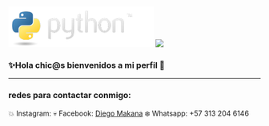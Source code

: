 ![](https://github.com/DiegoMacana/DiegoMacana/blob/main/python-logo.png)
![](https://github.com/DiegoMacana/DiegoMacana/blob/main/Avenged%20Sevenfold.gif)





### ✨Hola chic@s bienvenidos a mi perfil 👋
---
### redes para contactar conmigo:

:collision: Instagram: 
:skull: Facebook: [Diego Makana](https://www.facebook.com/diego.makana/)
:snowflake: Whatsapp: +57 313 204 6146


<!--
**DiegoMacana/DiegoMacana** is a ✨ _special_ ✨ repository because its `README.md` (this file) appears on your GitHub profile.

Here are some ideas to get you started:

- 🔭 I’m currently working on ...
- 🌱 I’m currently learning ...
- 👯 I’m looking to collaborate on ...
- 🤔 I’m looking for help with ...
- 💬 Ask me about ...
- 📫 How to reach me: ...
- 😄 Pronouns: ...
- ⚡ Fun fact: ...
-->
